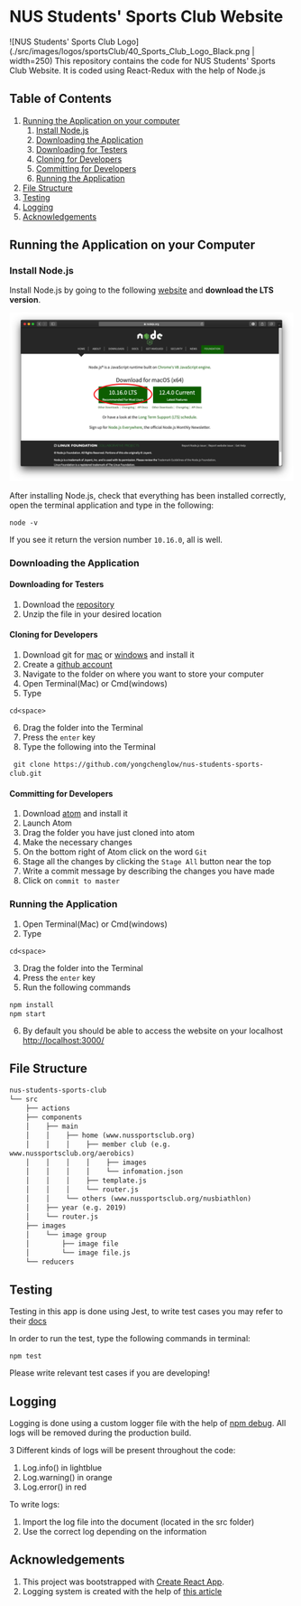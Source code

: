 # NUS Students' Sports Club Website
![NUS Students' Sports Club Logo](./src/images/logos/sportsClub/40_Sports_Club_Logo_Black.png | width=250)
This repository contains the code for NUS Students' Sports Club Website. It is coded using React-Redux with the help of Node.js

## Table of Contents
1. [Running the Application on your computer](#running-the-application-on-your-local-machine)
    1. [Install Node.js](#install-Node.js)
    2. [Downloading the Application](#downloading-the-application)
    3. [Downloading for Testers](#downloading-for-testers)
    4. [Cloning for Developers](#cloning-for-developers)
    5. [Committing for Developers](#committing-for-developers)
    6. [Running the Application](#running-the-application)
2. [File Structure](#structure)
3. [Testing](#testing)
4. [Logging](#logging)
5. [Acknowledgements](#acknowledgements)

## Running the Application on your Computer
### Install Node.js
Install Node.js by going to the following [website](https://nodejs.org/en/ "Node.js Homepage") and __download the LTS version__.

![image of Node JS Homepage](./public/images/NodeHomepage.png "NodeHomepage")


After installing Node.js, check that everything has been installed correctly, open the terminal application and type in the following:

```
node -v
```

If you see it return the version number `10.16.0`, all is well.

### Downloading the Application
#### Downloading for Testers
1. Download the [repository](https://github.com/yongchenglow/nus-students-sports-club/archive/master.zip)
2. Unzip the file in your desired location

#### Cloning for Developers
1. Download git for [mac](https://git-scm.com/download/mac) or [windows](https://git-scm.com/download/win) and install it
2. Create a [github account](https://github.com/join)
3. Navigate to the folder on where you want to store your computer
4. Open Terminal(Mac) or Cmd(windows)
5. Type
```
cd<space>
```
6. Drag the folder into the Terminal
7. Press the `enter` key
8. Type the following into the Terminal
```
 git clone https://github.com/yongchenglow/nus-students-sports-club.git
```

#### Committing for Developers
1. Download [atom](https://atom.io) and install it
2. Launch Atom
3. Drag the folder you have just cloned into atom
4. Make the necessary changes
5. On the bottom right of Atom click on the word `Git`
6. Stage all the changes by clicking the `Stage All` button near the top
7. Write a commit message by describing the changes you have made
8. Click on `commit to master`


### Running the Application
1. Open Terminal(Mac) or Cmd(windows)
2. Type
```
cd<space>
```
3. Drag the folder into the Terminal
4. Press the `enter` key
5. Run the following commands
```
npm install
npm start
```
6. By default you should be able to access the website on your localhost [http://localhost:3000/](http://localhost:3000/ )

## File Structure
```
nus-students-sports-club
└── src
    ├── actions
    ├── components
    │    ├── main
    │    │    ├── home (www.nussportsclub.org)
    │    │    │    ├── member club (e.g. www.nussportsclub.org/aerobics)
    │    │    │    │    ├── images
    │    │    │    │    └── infomation.json
    │    │    │    ├── template.js    
    │    │    │    └── router.js
    │    │    └── others (www.nussportsclub.org/nusbiathlon)
    │    ├── year (e.g. 2019)
    │    └── router.js
    ├── images
    │    └── image group
    │        ├── image file
    │        └── image file.js
    └── reducers
```
## Testing
Testing in this app is done using Jest, to write test cases you may refer to their [docs](https://jestjs.io/docs/en/getting-started)

In order to run the test, type the following commands in terminal:
```
npm test
```

Please write relevant test cases if you are developing!

## Logging
Logging is done using a custom logger file with the help of [npm debug](https://www.npmjs.com/package/debug). All logs will be removed during the production build.

3 Different kinds of logs will be present throughout the code:
1. Log.info() in lightblue
2. Log.warning() in orange
3. Log.error() in red


To write logs:
1. Import the log file into the document (located in the src folder)
2. Use the correct log depending on the information

## Acknowledgements
1. This project was bootstrapped with [Create React App](https://github.com/facebook/create-react-app).
2. Logging system is created with the help of [this article](https://levelup.gitconnected.com/step-up-your-console-messaging-game-in-your-react-app-42eee17659ec)
